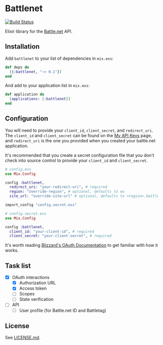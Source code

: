 # Battlenet

[![Build Status](https://travis-ci.org/cazrin/battlenet.svg)](https://travis-ci.org/cazrin/battlenet)

Elixir library for the [Battle.net][1] API.

## Installation

Add `battlenet` to your list of dependencies in `mix.exs`:

```elixir
def deps do
  [{:battlenet, "~> 0.1"}]
end
```

And add to your application list in `mix.exs`:

```elixir
def application do
  [applications: [:battlenet]]
end
```

## Configuration

You will need to provide your `client_id`, `client_secret`, and `redirect_uri`.
The `client_id` and `client_secret` can be found on the [My API Keys][2] page,
and `redirect_uri` is the one you provided when you created your battle.net
application.

It's recommended that you create a secret configuration file that you don't
check into source control to provide your `client_id` and `client_secret`.

```elixir
# config.exs
use Mix.Config

config :battlenet,
  redirect_uri: "your-redirect-uri", # required
  region: "override-region", # optional, defaults to eu
  site_url: "override-site-url" # optional, defaults to <region>.battle.net

import_config "config.secret.exs"
```

```elixir
# config.secret.exs
use Mix.Config

config :battlenet,
  client_id: "your-client-id", # required
  client_secret: "your-client-secret", # required
```

It's worth reading [Blizzard's OAuth Documentation][3] to get familiar with how
it works.

## Task list

- [x] OAuth interactions
  - [x] Authorization URL
  - [x] Access token
  - [ ] Scopes
  - [ ] State verification
- [ ] API
  - [ ] User profile (for Battle.net ID and Battletag)

## License

See [LICENSE.md](LICENSE.md).

[1]: https://dev.battle.net
[2]: https://dev.battle.net/apps/mykeys
[3]: https://dev.battle.net/docs/read/oauth
